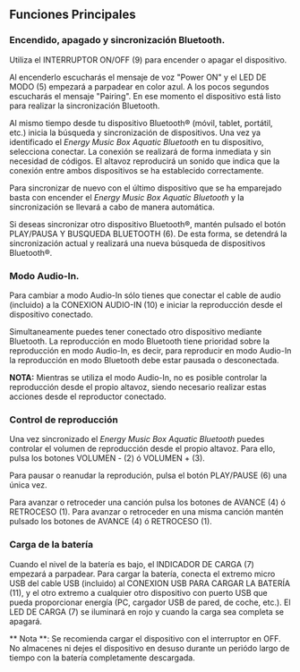 ## Funciones Principales

### Encendido, apagado y sincronización Bluetooth.

Utiliza el INTERRUPTOR ON/OFF (9) para encender o apagar el dispositivo.

Al encenderlo escucharás el mensaje de voz "Power ON" y el LED DE MODO (5) empezará a parpadear en color azul. A los pocos segundos escucharás el mensaje "Pairing". En ese momento el dispositivo está listo para realizar la sincronización Bluetooth.

Al mismo tiempo desde tu dispositivo Bluetooth® (móvil, tablet, portátil, etc.) inicia la búsqueda y sincronización de dispositivos. Una vez ya identificado el *Energy Music Box Aquatic Bluetooth* en tu dispositivo, selecciona conectar. La conexión se realizará de forma inmediata y sin necesidad de códigos. El altavoz reproducirá un sonido que indica que la conexión entre ambos dispositivos se ha establecido correctamente.

Para sincronizar de nuevo con el último dispositivo que se ha emparejado basta con encender el *Energy Music Box Aquatic Bluetooth* y la sincronización se llevará a cabo de manera automática.

Si deseas sincronizar otro dispositivo Bluetooth®, mantén pulsado el botón PLAY/PAUSA Y BUSQUEDA BLUETOOTH (6). De esta forma, se detendrá la sincronización actual y realizará una nueva búsqueda de dispositivos Bluetooth®.

### Modo Audio-In.

Para cambiar a modo Audio-In sólo tienes que conectar el cable de audio (incluido) a la CONEXION AUDIO-IN (10) e iniciar la reproducción desde el dispositivo conectado.

Simultaneamente puedes tener conectado otro dispositivo mediante Bluetooth. La reproducción en modo Bluetooth tiene prioridad sobre la reproducción en modo Audio-In, es decir, para reproducir en modo Audio-In la reproducción en modo Bluetooth debe estar pausada o desconectada.

**NOTA:** Mientras se utiliza el modo Audio-In, no es posible controlar la reproducción desde el propio altavoz, siendo necesario realizar estas acciones desde el reproductor conectado.

### Control de reproducción

Una vez sincronizado el *Energy Music Box Aquatic Bluetooth* puedes controlar el volumen de reproducción desde el propio altavoz. Para ello, pulsa los botones VOLUMEN -  (2) ó VOLUMEN +  (3).

Para pausar o reanudar la reprodución, pulsa el botón PLAY/PAUSE (6) una única vez.

Para avanzar o retroceder una canción pulsa los botones de AVANCE (4) ó RETROCESO (1).
Para avanzar o retroceder en una misma canción mantén pulsado los botones de AVANCE (4) ó RETROCESO (1).

### Carga de la batería

Cuando el nivel de la batería es bajo, el INDICADOR DE CARGA (7) empezará a parpadear. Para cargar la batería, conecta el extremo micro USB del cable USB (incluido) al CONEXION USB PARA CARGAR LA BATERÍA (11), y el otro extremo a cualquier otro dispositivo con puerto USB que pueda proporcionar energía (PC, cargador USB de pared, de coche, etc.). El LED DE CARGA (7) se iluminará en rojo y cuando la carga sea completa se apagará.

** Nota **: Se recomienda cargar el dispositivo con el interruptor en OFF. No almacenes ni dejes el dispositivo en desuso durante un periódo largo de tiempo con la batería completamente descargada.
